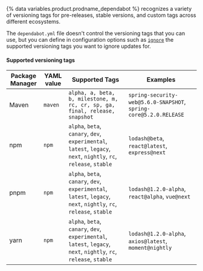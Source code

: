 {% data variables.product.prodname_dependabot %} recognizes a variety of versioning tags for pre-releases, stable versions, and custom tags across different ecosystems.

The `dependabot.yml` file doesn't control the versioning tags that you can use, but you can define in configuration options such as [`ignore`](/code-security/dependabot/working-with-dependabot/dependabot-options-reference#ignore) the supported versioning tags you want to ignore updates for.

#### Supported versioning tags

| **Package Manager** | **YAML value**    | **Supported Tags**                                                                                                 | **Examples**                              |
|---------------------|-------------------|--------------------------------------------------------------------------------------------------------------------|-------------------------------------------|
| Maven               | `maven`           | `alpha, a, beta, b, milestone, m, rc, cr, sp, ga, final, release, snapshot`                                                                                                              |  `spring-security-web@5.6.0-SNAPSHOT`, `spring-core@5.2.0.RELEASE`                                       |
| npm                 | `npm`             | `alpha`, `beta`, `canary`, `dev`, `experimental`, `latest`, `legacy`, `next`, `nightly`, `rc`, `release`, `stable` | `lodash@beta`, `react@latest`, `express@next` |                                        |
| pnpm                | `npm`             | `alpha`, `beta`, `canary`, `dev`, `experimental`, `latest`, `legacy`, `next`, `nightly`, `rc`, `release`, `stable` | `lodash@1.2.0-alpha`, `react@alpha`, `vue@next`                 |
| yarn                | `npm`             | `alpha`, `beta`, `canary`, `dev`, `experimental`, `latest`, `legacy`, `next`, `nightly`, `rc`, `release`, `stable` | `lodash@1.2.0-alpha`, `axios@latest`, `moment@nightly`          |
